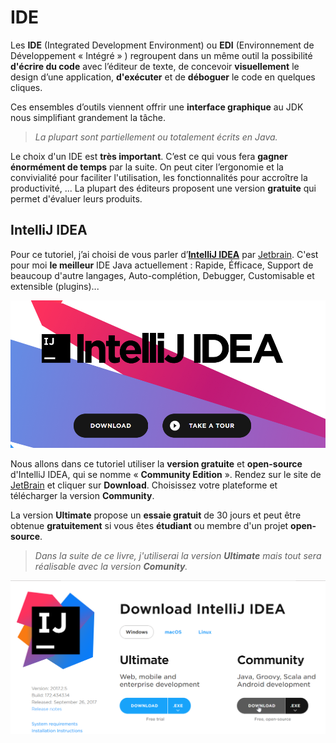 # IDE

Les **IDE** \(Integrated Development Environment\) ou **EDI**  \(Environnement de Développement « Intégré » \) regroupent dans un même outil la possibilité **d'écrire du code** avec l’éditeur de texte, de concevoir **visuellement** le design d’une application, **d'exécuter** et de **déboguer** le code en quelques cliques.

Ces ensembles d’outils viennent offrir une **interface graphique** au JDK nous simplifiant grandement la tâche.

> _La plupart sont partiellement ou totalement écrits en Java._

Le choix d'un IDE est **très important**. C’est ce qui vous fera **gagner énormément de temps** par la suite. On peut citer l’ergonomie et la convivialité pour faciliter l'utilisation, les fonctionnalités pour accroître la productivité, ... La plupart des éditeurs proposent une version **gratuite** qui permet d'évaluer leurs produits.

## IntelliJ IDEA

Pour ce tutoriel, j’ai choisi de vous parler d’[**IntelliJ IDEA**](https://www.jetbrains.com/idea/) par [Jetbrain](https://www.jetbrains.com/). C'est pour moi **le meilleur** IDE Java actuellement : Rapide, Éfficace, Support de beaucoup d'autre langages, Auto-complétion, Debugger, Customisable et extensible \(plugins\)...

![](assets/ide/idea.png)

Nous allons dans ce tutoriel utiliser la **version gratuite** et **open-source** d'IntelliJ IDEA, qui se nomme « **Community Edition** ». Rendez sur le site de [JetBrain](https://www.jetbrains.com/idea/) et cliquer sur **Download**. Choisissez votre plateforme et télécharger la version **Community**. 

La version **Ultimate** propose un **essaie gratuit** de 30 jours et peut être obtenue **gratuitement** si vous êtes **étudiant** ou membre d'un projet **open-source**.

> _Dans la suite de ce livre, j'utiliserai la version **Ultimate** mais tout sera réalisable avec la version **Comunity**._

![](assets/ide/download-idea.png)

